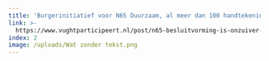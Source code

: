 ```yaml
---
title: 'Burgerinitiatief voor N65 Duurzaam, al meer dan 100 handtekeningen'
link: >-
  https://www.vughtparticipeert.nl/post/n65-besluitvorming-is-onzuiver-onvolledig-en-onverstandig/ab6d8024bdf8c7a0398f31fdc021363d#main
index: 2
image: /uploads/Wat zonder tekst.png
---
```

